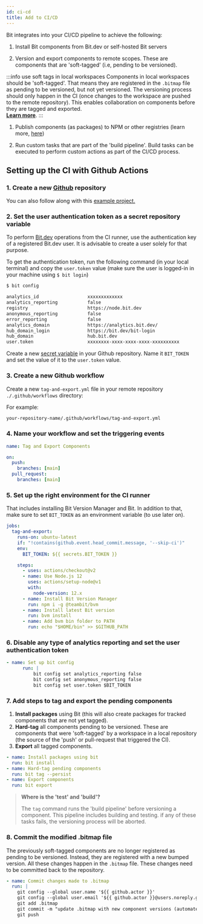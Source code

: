 ```yaml
---
id: ci-cd
title: Add to CI/CD
---
```


Bit integrates into your CI/CD pipeline to achieve the following:

1. Install Bit components from Bit.dev or self-hosted Bit servers

2. Version and export components to remote scopes. These are components that are 'soft-tagged' (i.e, pending to be versioned).

:::info use soft tags in local workspaces
Components in local workspaces should be 'soft-tagged'.
That means they are registered in the `.bitmap` file as pending to be versioned, but not yet versioned.
The versioning process should only happen in the CI (once changes to the workspace are pushed to the remote repository).
This enables collaboration on components before they are tagged and exported.  
[**Learn more**](/building-with-bit/tagging-components).
:::

1. Publish components (as packages) to NPM or other registries (learn more, [here](/building-with-bit/publishing-components))

2. Run custom tasks that are part of the 'build pipeline'. Build tasks can be executed to perform custom actions as part of the CI/CD process.

## Setting up the CI with Github Actions

### 1. Create a new [Github](https://github.com) repository

You can also follow along with this [example project.](https://github.com/teambit/harmony-with-github-actions)

### 2. Set the user authentication token as a secret repository variable

To perform [Bit.dev](https://bit.dev) operations from the CI runner, use the authentication key of a registered Bit.dev user. It is advisable to create a user solely for that purpose.

To get the authentication token, run the following command (in your local terminal) and copy the `user.token` value (make sure the user is logged-in in your machine using `$ bit login`)

```bash
$ bit config

analytics_id                  xxxxxxxxxxxxx
analytics_reporting           false
registry                      https://node.bit.dev
anonymous_reporting           false
error_reporting               false
analytics_domain              https://analytics.bit.dev/
hub_domain_login              https://bit.dev/bit-login
hub_domain                    hub.bit.dev
user.token                    xxxxxxxx-xxxx-xxxx-xxxx-xxxxxxxxxx
```

Create a new [secret variable](https://docs.github.com/en/free-pro-team@latest/actions/reference/encrypted-secrets) in your Github repository. Name it `BIT_TOKEN` and set the value of it to the `user.token` value.

### 3. Create a new Github workflow

Create a new `tag-and-export.yml` file in your remote repository `./.github/workflows` directory:

For example:

```bash
your-repository-name/.github/workflows/tag-and-export.yml
```

### 4. Name your workflow and set the triggering events

```yaml
name: Tag and Export Components

on:
  push:
    branches: [main]
  pull_request:
    branches: [main]
```

### 5. Set up the right environment for the CI runner

That includes installing Bit Version Manager and Bit. In addition to that, make sure to set `BIT_TOKEN` as an environment variable (to use later on).

```yaml
jobs:
  tag-and-export:
    runs-on: ubuntu-latest
    if: "!contains(github.event.head_commit.message, '--skip-ci')"
    env:
      BIT_TOKEN: ${{ secrets.BIT_TOKEN }}

    steps:
      - uses: actions/checkout@v2
      - name: Use Node.js 12
        uses: actions/setup-node@v1
        with:
          node-version: 12.x
      - name: Install Bit Version Manager
        run: npm i -g @teambit/bvm
      - name: Install latest Bit version
        run: bvm install
      - name: Add bvm bin folder to PATH
        run: echo "$HOME/bin" >> $GITHUB_PATH
```

### 6. Disable any type of analytics reporting and set the user authentication token

```yaml
- name: Set up bit config
      run: |
          bit config set analytics_reporting false
          bit config set anonymous_reporting false
          bit config set user.token $BIT_TOKEN
```

### 7. Add steps to tag and export the pending components

1. **Install packages** using Bit (this will also create packages for tracked components that are not yet tagged).
2. **Hard-tag** all components pending to be versioned. These are components that were 'soft-tagged' by a workspace in a local repository (the source of the 'push' or pull-request that triggered the CI).
3. **Export** all tagged components.

```yaml
- name: Install packages using bit
  run: bit install
- name: Hard-tag pending components
  run: bit tag --persist
- name: Export components
  run: bit export
```

> **Where is the 'test' and 'build'?**
>
> The `tag` command runs the 'build pipeline' before versioning a component. This pipeline includes building and testing. if any of these tasks fails, the versioning process will be aborted.

### 8. Commit the modified .bitmap file

The previously soft-tagged components are no longer registered as pending to be versioned. Instead, they are registered with a new bumped version. All these changes happen in the `.bitmap` file. These changes need to be committed back to the repository.

```yaml
- name: Commit changes made to .bitmap
  run: |
    git config --global user.name '${{ github.actor }}'
    git config --global user.email '${{ github.actor }}@users.noreply.github.com'
    git add .bitmap
    git commit -m "update .bitmap with new component versions (automated)."
    git push
```
